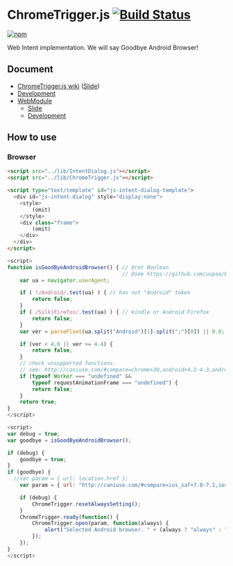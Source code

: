# ChromeTrigger.js [![Build Status](https://travis-ci.org/uupaa/ChromeTrigger.js.png)](http://travis-ci.org/uupaa/ChromeTrigger.js)

[![npm](https://nodei.co/npm/uupaa.chrometrigger.js.png?downloads=true&stars=true)](https://nodei.co/npm/uupaa.chrometrigger.js/)

Web Intent implementation. We will say Goodbye Android Browser!

## Document

- [ChromeTrigger.js wiki](https://github.com/uupaa/ChromeTrigger.js/wiki/Home) ([Slide](http://uupaa.github.io/Slide/slide/ChromeTrigger.js/index.html))
- [Development](https://github.com/uupaa/WebModule/wiki/Development)
- [WebModule](https://github.com/uupaa/WebModule)
    - [Slide](http://uupaa.github.io/Slide/slide/WebModule/index.html)
    - [Development](https://github.com/uupaa/WebModule/wiki/Development)


## How to use

### Browser

```html
<script src="../lib/IntentDialog.js"></script>
<script src="../lib/ChromeTrigger.js"></script>

<script type="text/template" id="js-intent-dialog-template">
  <div id="js-intent-dialog" style="display:none">
    <style>
        (omit)
    </style>
    <div class="frame">
        (omit)
    </div>
  </div>
</script>
```

```js
<script>
function isGoodByeAndroidBrowser() { // @ret Boolean
                                     // @see https://github.com/uupaa/Browser.js/wiki/isGoodByeAndroidBrowser
    var ua = navigator.userAgent;

    if ( !/Android/.test(ua) ) { // has not "Android" token
        return false;
    }
    if ( /Silk|Firefox/.test(ua) ) { // kindle or Android Firefox
        return false;
    }
    var ver = parseFloat(ua.split("Android")[1].split(";")[0]) || 0.0;

    if (ver < 4.0 || ver >= 4.4) {
        return false;
    }
    // check unsupported functions.
    // see: http://caniuse.com/#compare=chrome+30,android+4.2-4.3,android+4.4
    if (typeof Worker === "undefined" &&
        typeof requestAnimationFrame === "undefined") {
        return false;
    }
    return true;
}
</script>
```

```js
<script>
var debug = true;
var goodbye = isGoodByeAndroidBrowser();

if (debug) {
    goodbye = true;
}
if (goodbye) {
  //var param = { url: location.href };
    var param = { url: "http://caniuse.com/#compare=ios_saf+7.0-7.1,ios_saf+8,android+4.2-4.3,android+4.4,and_chr+0" };

    if (debug) {
        ChromeTrigger.resetAlwaysSetting();
    }
    ChromeTrigger.ready(function() {
        ChromeTrigger.open(param, function(always) {
            alert("Selected Android browser. " + (always ? "always" : "once"));
        });
    });
}
</script>
```

